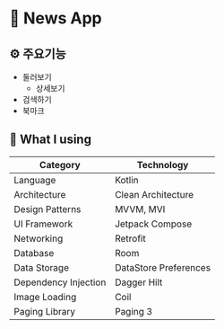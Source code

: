 # 📰 News App
## ⚙️ 주요기능
  - 둘러보기
    - 상세보기
  - 검색하기
  - 북마크 


## 🐬 What I using  
|Category|Technology|
|---|---|
|Language|Kotlin|
|Architecture|Clean Architecture|
|Design Patterns|MVVM, MVI|
|UI Framework|Jetpack Compose
|Networking|Retrofit|
|Database|Room|
|Data Storage|DataStore Preferences|
|Dependency Injection|Dagger Hilt|
|Image Loading|Coil|
|Paging Library|Paging 3|
